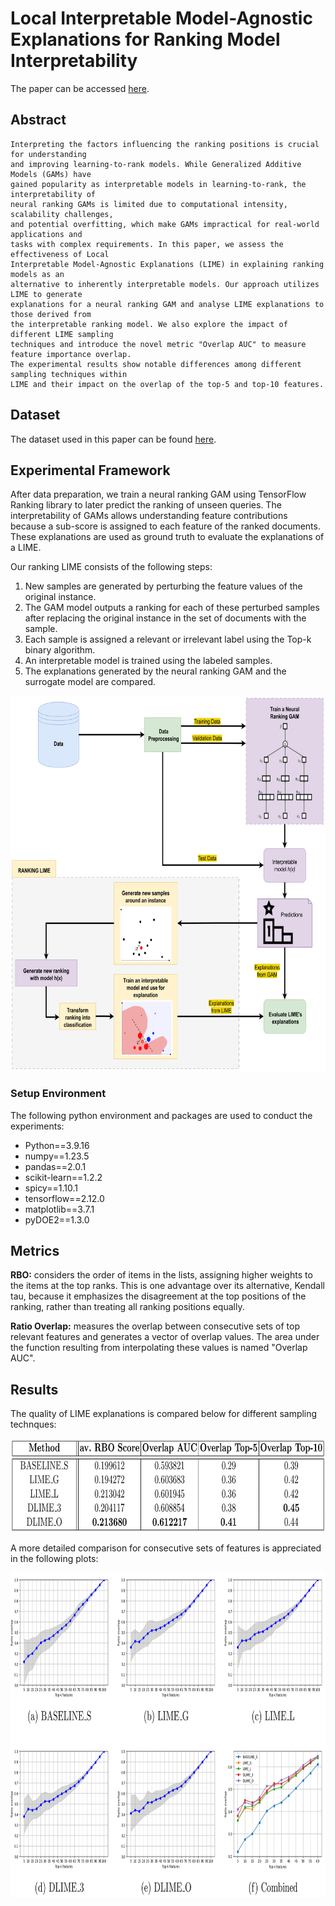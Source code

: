 #  Local Interpretable Model-Agnostic Explanations for Ranking Model Interpretability

The paper can be accessed [here](https://drive.google.com/file/d/1RE97DIV4TzdWkpBDbKeD1l_xTj0B8doy/view?usp=sharing).

## Abstract

```
Interpreting the factors influencing the ranking positions is crucial for understanding
and improving learning-to-rank models. While Generalized Additive Models (GAMs) have
gained popularity as interpretable models in learning-to-rank, the interpretability of
neural ranking GAMs is limited due to computational intensity, scalability challenges,
and potential overfitting, which make GAMs impractical for real-world applications and
tasks with complex requirements. In this paper, we assess the effectiveness of Local
Interpretable Model-Agnostic Explanations (LIME) in explaining ranking models as an
alternative to inherently interpretable models. Our approach utilizes LIME to generate
explanations for a neural ranking GAM and analyse LIME explanations to those derived from
the interpretable ranking model. We also explore the impact of different LIME sampling
techniques and introduce the novel metric "Overlap AUC" to measure feature importance overlap.
The experimental results show notable differences among different sampling techniques within
LIME and their impact on the overlap of the top-5 and top-10 features.
```
## Dataset
The dataset used in this paper can be found [here](https://webscope.sandbox.yahoo.com/catalog.php?datatype=c&guccounter=1&guce_referrer=aHR0cHM6Ly93d3cuZ29vZ2xlLmNvbS8&guce_referrer_sig=AQAAABaUSejzCXXbRx_JEL4wOe861J9oqcg6mVwOEukD-zkS7GMD_dz3UpGnBxfZxq7ZHyA0jKLQ6VTXl-vBmvxJ_X2pb2P60L3Z1AYJoCtsxYMJUtTvV3RLmLxkfGyVnHMKuBMgN_ir9x_eCmLlYmdwWwHL5813V7Ks-Lube4hY1QOx).

## Experimental Framework

After data preparation, we train a neural ranking GAM using TensorFlow Ranking library to later predict the ranking of unseen queries. The interpretability of GAMs allows understanding feature contributions because a sub-score is assigned to each feature of the ranked documents. These explanations are used as ground truth to evaluate the explanations of a LIME.

Our ranking LIME consists of the following steps: 

1. New samples are generated by perturbing the feature values of the original instance. 
2. The GAM model outputs a ranking for each of these perturbed samples after replacing the
original instance in the set of documents with the sample.
3. Each sample is assigned a relevant or irrelevant label using the Top-k binary algorithm. 
4. An interpretable model is trained using the labeled samples. 
5. The explanations generated by the neural ranking GAM and the surrogate model are compared.

<img src="img/diagram.png" alt="Diagram experiment" width="700" height="600">

### Setup Environment

The following python environment and packages are used to conduct the experiments:
- Python==3.9.16
- numpy==1.23.5
- pandas==2.0.1
- scikit-learn==1.2.2
- spicy==1.10.1
- tensorflow==2.12.0
- matplotlib==3.7.1
- pyDOE2==1.3.0

## Metrics

<b>RBO:</b> considers the order of items in the lists, assigning higher weights to the items at the top ranks. This is one advantage over its alternative, Kendall tau, because it emphasizes the disagreement at the top positions of the ranking, rather than treating all ranking positions equally. 

<b>Ratio Overlap:</b> measures the overlap between consecutive sets of top relevant features and generates a vector of overlap values. The area under the function resulting from interpolating these values is named "Overlap AUC".

## Results

The quality of LIME explanations is compared below for different sampling technques: 

<img src="img/table_results.png" alt="Table showing each sampling technique and the metrics" width="700" height="150">

A more detailed comparison for consecutive sets of features is appreciated in the following plots:

<img src="img/ratio_overlap.png" alt="Table showing each sampling technique and the metrics" width="800" height="520">

